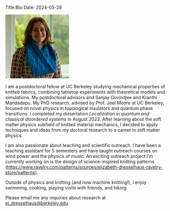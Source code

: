 Title:Bio
Date: 2024-05-28

<img src="images/lizzy-nanoscarf.jpg" alt="drawing" width="200"/>

I am a postdoctoral fellow at UC Berkeley studying mechanical properties of knitted fabrics, combining tabletop experiments with theoretical models and simulations. My postdoctoral advisors and Sanjay Govindjee and Kranthi Mandadapu. My PhD research, advised by Prof. Joel Moore at UC Berkeley, focused on novel physics in topological insulators and quantum phase transitions. I completed my dissertation *Localization in quantum and classical disordered systems* in August 2023. After learning about the soft matter physics subfield of knitted material mechanics, I decided to apply techniques and ideas from my doctoral research to a career in soft matter physics.

I am also passionate about teaching and scientific outreach.  I have been a teaching assistant for 5 semesters and have taught outreach courses on wind power and the physics of music.  An exciting outreach project I'm currently working on is the design of science-inspired knitting patterns (https://www.ravelry.com/patterns/sources/elizabeth-dresselhaus-ravelry-store/patterns).

Outside of physics and knitting (and now machine knitting!), I enjoy swimming, cooking, playing violin with friends, and hiking.

Please email me any inquiries about research at ej_dresselhaus@berkeley.edu.




